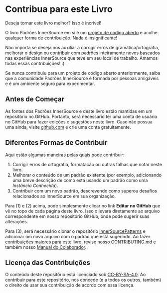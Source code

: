 # Contribua para este Livro

Deseja tornar este livro melhor? Isso é incrível!

O livro Padrões InnerSource em si é um [projeto de código aberto][repositório] e acolhe qualquer forma de contribuição. Nada é insignificante!

Não importa se deseja nos auxiliar a corrigir erros de gramática/ortografia, melhorar o design ou contribuir com padrões inteiramente novos baseados nas experiências InnerSource que teve em seu local de trabalho. Amamos todas essas contribuições! :)

Se nunca contribuiu para um projeto de código aberto anteriormente, saiba que a comunidade Padrões InnerSource é formada por pessoas amigáveis e é um ambiente seguro para experimentar.

## Antes de Começar

As fontes dos Padrões InnerSource e deste livro estão mantidas em um repositório no GitHub. Portanto, será necessário ter uma conta de usuário no GitHub para fazer edições e sugestões neste livro. Caso não possua uma ainda, visite [github.com](https://github.com) e crie uma conta gratuitamente.

## Diferentes Formas de Contribuir

Aqui estão algumas maneiras pelas quais pode contribuir:

1. Corrigir erros de ortografia, formatação ou outras falhas que notar neste livro.
2. Melhorar o conteúdo de um padrão existente (por exemplo, adicionando uma breve descrição de como está usando um padrão como uma _Instância Conhecida_).
3. Contribuir com um novo padrão, descrevendo como superou desafios relacionados ao InnerSource em sua organização.

Para (1) e (2) acima, pode simplesmente clicar no link **Editar no GitHub** que vê no topo de cada página deste livro. Isso o levará diretamente ao arquivo correspondente em nosso repositório GitHub, onde pode sugerir suas alterações.

Para (3), será necessário clonar o repositório [InnerSourcePatterns][repositório] e adicionar um novo arquivo com o padrão que está sugerindo. Ao fazer contribuições maiores para este livro, revise nosso [CONTRIBUTING.md](../../CONTRIBUTING.md) e também nosso [Manual do Colaborador](../../meta/contributor-handbook.md).

## Licença das Contribuições

O conteúdo deste repositório está licenciado sob [CC-BY-SA-4.0](../../LICENSE.txt). Ao contribuir para este repositório, nos concede (e a todos os outros, também) o direito de usar sua contribuição de acordo com essa licença.

[repositório]: https://github.com/InnerSourceCommons/InnerSourcePatterns
